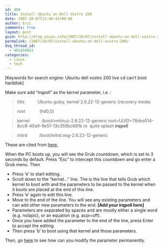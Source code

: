```yaml
---
id: 450
title: Install Ubuntu on Dell Vostro 200
date: 2007-10-07T23:40:43+00:00
author: Eric
comments: true
layout: post
guid: http://blog.youxu.info/2007/10/07/install-ubuntu-on-dell-vostro-200/
permalink: /2007/10/07/install-ubuntu-on-dell-vostro-200/
dsq_thread_id:
  - 401459663
categories:
  - Linux
  - tech
---
```

[Keywords for search engine: Ubuntu dell vostro 200 live cd can&#8217;t boot harddisk]

Make sure add &#8220;irqpoll&#8221; as the kernel parameter, i.e. :

> title           Ubuntu gutsy, kernel 2.6.22-12-generic (recovery mode)
  
> root            (hd0,0)
  
> kernel          /boot/vmlinuz-2.6.22-12-generic root=UUID=78dea514-8cc8-40a9-9e51-13c359bc681b ro  quite splash **irqpoll**

> initrd          /boot/initrd.img-2.6.22-12-generic

These are cited from [here.](http://grumpymole.blogspot.com/2007/05/ubuntu-how-to-edit-grub-boot-parameters.html)

When the PC boots up, you will see the Grub countdown, which is set to 3 seconds by default. Press &#8220;Esc&#8221; to intercept this countdown and go enter a Grub menu. Then

  * Press &#8216;e&#8217; to start editing.
  * Scroll down to the &#8220;kernel&#8230;&#8221; line. The is the line that tells Grub which kernel to boot with and the parameters to be passed to the kernel when it boots are placed at the end of this line.
  * Press &#8216;e&#8217; again to edit this line.
  * Move to the end of the line. You will see any existing parameters and can add other new parameters to the end. **[Add your irqpoll here]**
  * Parameters are separated by spaces and are mostly either a single word (e.g. nolapic), or an equation (e.g. acpi=off).
  * Once you have added the parameter to the end of the line, press Enter to accept the editing.
  * Then press &#8216;b&#8217; to boot using that kernel and those parameters.

Then, go [here](http://grumpymole.blogspot.com/2007/05/ubuntu-how-to-edit-grub-boot-parameters.html) to see how can you modify the parameter permanently.